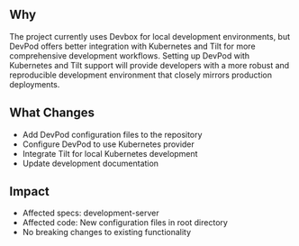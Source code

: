 ## Why
The project currently uses Devbox for local development environments, but DevPod offers better integration with Kubernetes and Tilt for more comprehensive development workflows. Setting up DevPod with Kubernetes and Tilt support will provide developers with a more robust and reproducible development environment that closely mirrors production deployments.

## What Changes
- Add DevPod configuration files to the repository
- Configure DevPod to use Kubernetes provider
- Integrate Tilt for local Kubernetes development
- Update development documentation

## Impact
- Affected specs: development-server
- Affected code: New configuration files in root directory
- No breaking changes to existing functionality